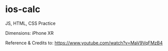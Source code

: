 # ios-calc

JS, HTML, CSS Practice

Dimensions: iPhone XR

Reference & Credits to:
https://www.youtube.com/watch?v=MaV9VqFMzB4

